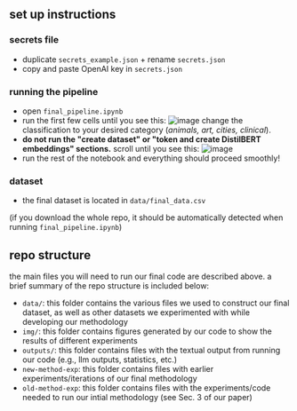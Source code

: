 ## set up instructions

### secrets file
- duplicate `secrets_example.json` + rename `secrets.json`
- copy and paste OpenAI key in `secrets.json`

### running the pipeline
- open `final_pipeline.ipynb`
- run the first few cells until you see this:
![image](https://github.com/mattelim/nlp-6861-project/assets/43099514/53f3f39a-ba61-47ce-94ae-4e1c5586d9fa)
change the classification to your desired category (_animals, art, cities, clinical_). 
- **do not run the "create dataset" or "token and create DistilBERT embeddings" sections.** scroll until you see this:
![image](https://github.com/mattelim/nlp-6861-project/assets/43099514/d5fb241d-4198-4ee8-b3ba-ce13c1e044c8)
- run the rest of the notebook and everything should proceed smoothly!

### dataset
- the final dataset is located in `data/final_data.csv`

(if you download the whole repo, it should be automatically detected when running `final_pipeline.ipynb`)

## repo structure
the main files you will need to run our final code are described above. a brief summary of the repo structure is included below:
- `data/`: this folder contains the various files we used to construct our final dataset, as well as other datasets we experimented with while developing our methodology
- `img/`: this folder contains figures generated by our code to show the results of different experiments
- `outputs/`: this folder contains files with the textual output from running our code (e.g., llm outputs, statistics, etc.)
- `new-method-exp`: this folder contains files with earlier experiments/iterations of our final methodology
- `old-method-exp`: this folder contains files with the experiments/code needed to run our intial methodology (see Sec. 3 of our paper)
